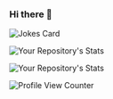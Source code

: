 ### Hi there 👋

<!--
**DevJanith/DevJanith** is a ✨ _special_ ✨ repository because its `README.md` (this file) appears on your GitHub profile.

Here are some ideas to get you started:

- 🔭 I’m currently working on ...
- 🌱 I’m currently learning ...
- 👯 I’m looking to collaborate on ...
- 🤔 I’m looking for help with ...
- 💬 Ask me about ...
- 📫 How to reach me: ...
- 😄 Pronouns: ...
- ⚡ Fun fact: ...
-->  

![Jokes Card](https://readme-jokes.vercel.app/api)
  
![Your Repository's Stats](https://github-readme-stats.vercel.app/api?DevJanith=Tanu-N-Prabhu&show_icons=true)

![Your Repository's Stats](https://github-readme-stats.vercel.app/api/top-langs/?DevJanith=Tanu-N-Prabhu&theme=blue-green)

![Profile View Counter](https://komarev.com/ghpvc/?DevJanith=Tanu-N-Prabhu)


<!--## 3. Contributors Badge
![Your Repository's Stats](https://contrib.rocks/image?repo=Tanu-N-Prabhu/Python) -->

<!-- ### Repository View Counter - HITS
![Hits](https://hitcounter.pythonanywhere.com/count/tag.svg?url=https://github.com/Tanu-N-Prabhu/Python) -->
